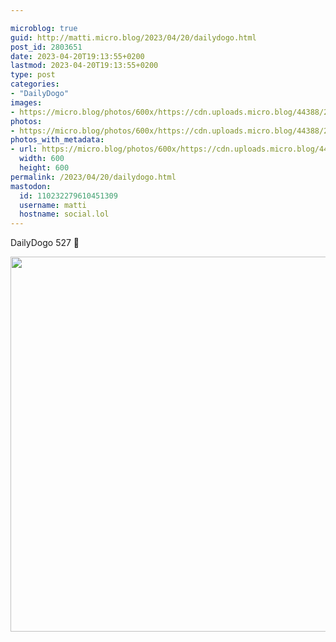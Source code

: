 ```yaml
---

microblog: true
guid: http://matti.micro.blog/2023/04/20/dailydogo.html
post_id: 2803651
date: 2023-04-20T19:13:55+0200
lastmod: 2023-04-20T19:13:55+0200
type: post
categories:
- "DailyDogo"
images:
- https://micro.blog/photos/600x/https://cdn.uploads.micro.blog/44388/2023/9571c0690f.jpg
photos:
- https://micro.blog/photos/600x/https://cdn.uploads.micro.blog/44388/2023/9571c0690f.jpg
photos_with_metadata:
- url: https://micro.blog/photos/600x/https://cdn.uploads.micro.blog/44388/2023/9571c0690f.jpg
  width: 600
  height: 600
permalink: /2023/04/20/dailydogo.html
mastodon:
  id: 110232279610451309
  username: matti
  hostname: social.lol
---
```

DailyDogo 527 🐶

<img src="https://micro.blog/photos/600x/https://blog.martin-haehnel.de/uploads/2023/9571c0690f.jpg" width="600" height="600" alt="" />
